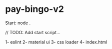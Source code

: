 # pay-bingo-v2

Start: node .


// TODO: Add start script...

1- eslint
2- material ui
3- css loader
4- index.html
